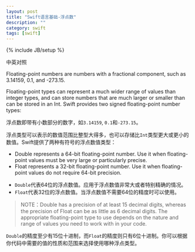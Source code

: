 ```yaml
---
layout: post
title: "Swift语言基础-浮点数"
description: ""
category: swift
tags: [swift]
---
```

{% include JB/setup %}


<div class="show-en">中英对照</div>

<p class="en">	
Floating-point numbers are numbers with a fractional component, such as 3.14159, 0.1, and -273.15.

Floating-point types can represent a much wider range of values than integer types, and can store numbers that are much larger or smaller than can be stored in an Int. Swift provides two signed floating-point number types:
</p>

浮点数即带有小数部分的数字，如`3.14159`, `0.1`和`-273.15`。

浮点类型可以表示的数值范围比整型大得多，也可以存储比`Int`类型更大或更小的数值。Swift提供了两种有符号的浮点数值类型：

<ul>
	<li>Double represents a 64-bit floating-point number. Use it when floating-point values must be very large or particularly precise.</li>
	<li>Float represents a 32-bit floating-point number. Use it when floating-point values do not require 64-bit precision. </li>
</ul>

* `Double`代表64位的浮点数值。应用于浮点数值非常大或者特别精确的情况。
* `Float`代表32位的浮点数值。当浮点数值不需要64位的精度时可以使用。

><p class="en">NOTE：Double has a precision of at least 15 decimal digits, whereas the precision of Float can be as little as 6 decimal digits. The appropriate floating-point type to use depends on the nature and range of values you need to work with in your code.</p>
`Double`的精度至少有15位十进制，而`Float`的精度则只有6位十进制。你可以根据你代码中需要的值的性质和范围来选择使用哪种浮点类型。





